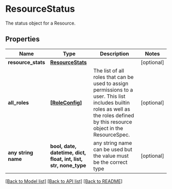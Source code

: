 # ResourceStatus

The status object for a Resource. 

## Properties
Name | Type | Description | Notes
------------ | ------------- | ------------- | -------------
**resource_stats** | [**ResourceStats**](ResourceStats.md) |  | [optional] 
**all_roles** | [**[RoleConfig]**](RoleConfig.md) | The list of all roles that can be used to assign permissions to a user. This list includes builtin roles as well as the roles defined by this resource object in the ResourceSpec.  | [optional] 
**any string name** | **bool, date, datetime, dict, float, int, list, str, none_type** | any string name can be used but the value must be the correct type | [optional]

[[Back to Model list]](../README.md#documentation-for-models) [[Back to API list]](../README.md#documentation-for-api-endpoints) [[Back to README]](../README.md)


